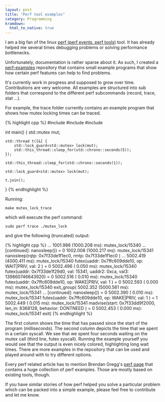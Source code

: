 ```yaml
---
layout: post
title: "Perf tool examples"
category: Programming
kramdown:
  html_to_native: true
---
```


I am a big fan of the linux [perf (perf events, perf tools)](https://en.wikipedia.org/wiki/Perf_(Linux)) tool. It has already helped me several times debugging problems or solving performance bottlenecks.

Unfortunately, documentation is rather sparse about it. As such, I created a [perf-examples](https://github.com/stephandollberg/perfexamples) repository that contains small example programs that show how certain perf features can help to find problems.

 <!-- more -->

 It's currently work in progress and supposed to grow over time. Contributions are very welcome. All examples are structured into sub folders that correspond to the different perf subcommands (record, trace, stat ...).

 For example, the trace folder currently contains an example program that shows how mutex locking times can be traced.

{% highlight cpp %}
#include <chrono>
#include <mutex>
#include <thread>

int main() {
    std::mutex mut;

    std::thread t([&] {
        std::lock_guard<std::mutex> lock(mut);
        std::this_thread::sleep_for(std::chrono::seconds(5));
    });

    std::this_thread::sleep_for(std::chrono::seconds(1));

    std::lock_guard<std::mutex> lock(mut);

    t.join();
}
{% endhighlight %}

Running:

    make mutex_lock_trace

which will execute the perf command:

    sudo perf trace ./mutex_lock

and give the following (truncated) output:

{% highlight cpp %}
...
1001.986 (1000.208 ms): mutex_lock/15340  ... [continued]: nanosleep()) = 0
1002.008 (1000.217 ms): mutex_lock/15341 nanosleep(rqtp: 0x7f33de1f1ec0, rmtp: 0x7f33de1f1ec0                  ) ...
5002.419 (4000.411 ms): mutex_lock/15340 futex(uaddr: 0x7ffc609dde10, op: WAIT|PRIV, val: 2                    ) = 0
5002.496 ( 0.050 ms): mutex_lock/15340 futex(uaddr: 0x7f33de1f29d0, val: 15341, uaddr2: 0xca, val3: 139860746643920) = 0
5002.516 ( 0.010 ms): mutex_lock/15340 futex(uaddr: 0x7ffc609dde10, op: WAKE|PRIV, val: 1                    ) = 0
5002.593 ( 0.000 ms): mutex_lock/15340 exit_group(
5002.352 (5000.561 ms): mutex_lock/15341  ... [continued]: nanosleep()) = 0
5002.390 ( 0.010 ms): mutex_lock/15341 futex(uaddr: 0x7ffc609dde10, op: WAKE|PRIV, val: 1                    ) = 1
5002.449 ( 0.015 ms): mutex_lock/15341 madvise(start: 0x7f33dd9f2000, len_in: 8368128, behavior: DONTNEED    ) = 0
5002.453 ( 0.000 ms): mutex_lock/15341 exit(
{% endhighlight %}

The first column shows the time that has passed since the start of the program (milliseconds). The second column depicts the time that we spent in a certain syscall. We see that we spent four seconds waiting on the mutex call (third line, futex syscall). Running the example yourself you would see that the output is even nicely colored, highlighting long wait times. There are more examples in the repository that can be used and played around with to try different options.

Every perf related article has to mention Brendan Gregg's [perf page](http://www.brendangregg.com/perf.html) that contains a huge collection of perf examples. Those are mostly based on existing tools, though.

If you have similar stories of how perf helped you solve a particular problem which can be packed into a simple example, please feel free to contribute and let me know.
